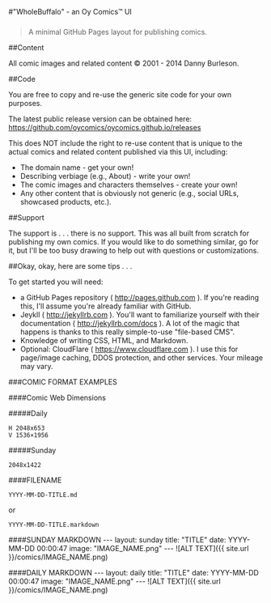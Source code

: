 #"WholeBuffalo" - an Oy Comics&trade; UI
###

> A minimal GitHub Pages layout for publishing comics.

##Content

All comic images and related content &copy; 2001 - 2014 Danny Burleson.

##Code

You are free to copy and re-use the generic site code for your own purposes.

The latest public release version can be obtained here: https://github.com/oycomics/oycomics.github.io/releases

This does NOT include the right to re-use content that is unique to the actual comics and related content published via this UI, including:

* The domain name - get your own!
* Describing verbiage (e.g., About) - write your own!
* The comic images and characters themselves - create your own!
* Any other content that is obviously not generic (e.g., social URLs, showcased products, etc.).

##Support

The support is . . . there is no support. This was all built from scratch for publishing my own comics. If you would like to do something similar, go for it, but I'll be too busy drawing to help out with questions or customizations.

##Okay, okay, here are some tips . . .

To get started you will need:

* a GitHub Pages repository ( http://pages.github.com ). If you're reading this, I'll assume you're already familiar with GitHub.
* Jeykll ( http://jekyllrb.com ). You'll want to familiarize yourself with their documentation ( http://jekyllrb.com/docs ). A lot of the magic that happens is thanks to this really simple-to-use "file-based CMS".
* Knowledge of writing CSS, HTML, and Markdown.
* Optional: CloudFlare ( https://www.cloudflare.com ). I use this for page/image caching, DDOS protection, and other services. Your mileage may vary.

###COMIC FORMAT EXAMPLES 

####Comic Web Dimensions

#####Daily

	H 2048x653
	V 1536×1956

#####Sunday

	2048x1422

####FILENAME

	YYYY-MM-DD-TITLE.md
or

	YYYY-MM-DD-TITLE.markdown

####SUNDAY MARKDOWN
	---
	layout: sunday
	title: "TITLE"
	date: YYYY-MM-DD 00:00:47
	image: "IMAGE_NAME.png"
	---
	![ALT TEXT]({{ site.url }}/comics/IMAGE_NAME.png)

####DAILY MARKDOWN
	---
	layout: daily
	title: "TITLE"
	date: YYYY-MM-DD 00:00:47
	image: "IMAGE_NAME.png"
	---
	![ALT TEXT]({{ site.url }}/comics/IMAGE_NAME.png)
